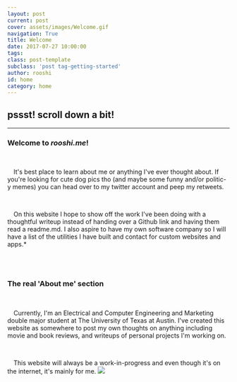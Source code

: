```yaml
---
layout: post
current: post
cover: assets/images/Welcome.gif
navigation: True
title: Welcome
date: 2017-07-27 10:00:00
tags: 
class: post-template
subclass: 'post tag-getting-started'
author: rooshi
id: home
category: home
---
```

## pssst! scroll down a bit!

-----------------------







### Welcome to ***rooshi.me***! 

<br>

&emsp;It's best place to learn about me or anything I've ever thought about. If you're looking for cute dog pics tho (and maybe some funny and/or politic-y memes) you can head over to my twitter account and peep my retweets.

<br>

&emsp;On this website I hope to show off the work I've been doing with a thoughtful writeup instead of handing over a Github link and having them read a readme.md. I also aspire to have my own software company so I will have a list of the utilities I have built and contact for custom websites and apps.*

<br>

<br>

### The real 'About me' section

<br>

<!--![](/assets/images/rooshicover.jpg)-->

&emsp;Currently, I'm an Electrical and Computer Engineering and Marketing double major student at The University of Texas at Austin. I've created this website as somewhere to post my own thoughts on anything including movie and book reviews, and writeups of personal projects I'm working on.

<br>

&emsp;This website will always be a work-in-progress and even though it's on the internet, it's mainly for me.
![](/assets/images/Welcome.gif)

